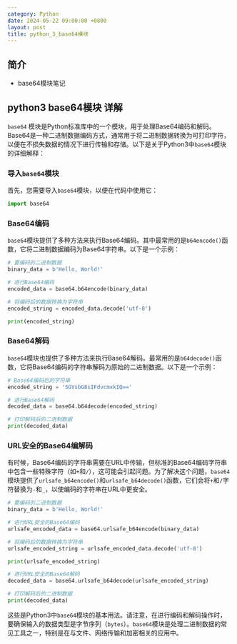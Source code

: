 ```yaml
---
category: Python
date: 2024-05-22 09:00:00 +0800
layout: post
title: python_3_base64模块
---
```

## 简介

+ base64模块笔记

## python3 base64模块 详解

`base64` 模块是Python标准库中的一个模块，用于处理Base64编码和解码。Base64是一种二进制数据编码方式，通常用于将二进制数据转换为可打印字符，以便在不损失数据的情况下进行传输和存储。以下是关于Python3中`base64`模块的详细解释：

### 导入`base64`模块

首先，您需要导入`base64`模块，以便在代码中使用它：

```python
import base64
```

### Base64编码

`base64`模块提供了多种方法来执行Base64编码。其中最常用的是`b64encode()`函数，它将二进制数据编码为Base64字符串。以下是一个示例：

```python
# 要编码的二进制数据
binary_data = b'Hello, World!'

# 进行Base64编码
encoded_data = base64.b64encode(binary_data)

# 将编码后的数据转换为字符串
encoded_string = encoded_data.decode('utf-8')

print(encoded_string)
```

### Base64解码

`base64`模块也提供了多种方法来执行Base64解码。最常用的是`b64decode()`函数，它将Base64编码的字符串解码为原始的二进制数据。以下是一个示例：

```python
# Base64编码后的字符串
encoded_string = 'SGVsbG8sIFdvcmxkIQ=='

# 进行Base64解码
decoded_data = base64.b64decode(encoded_string)

# 打印解码后的二进制数据
print(decoded_data)
```

### URL安全的Base64编解码

有时候，Base64编码的字符串需要在URL中传输，但标准的Base64编码字符串中包含一些特殊字符（如`+`和`/`），这可能会引起问题。为了解决这个问题，`base64`模块提供了`urlsafe_b64encode()`和`urlsafe_b64decode()`函数，它们会将`+`和`/`字符替换为`-`和`_`，以使编码的字符串在URL中更安全。

```python
# 要编码的二进制数据
binary_data = b'Hello, World!'

# 进行URL安全的Base64编码
urlsafe_encoded_data = base64.urlsafe_b64encode(binary_data)

# 将编码后的数据转换为字符串
urlsafe_encoded_string = urlsafe_encoded_data.decode('utf-8')

print(urlsafe_encoded_string)

# 进行URL安全的Base64解码
decoded_data = base64.urlsafe_b64decode(urlsafe_encoded_string)

# 打印解码后的二进制数据
print(decoded_data)
```

这些是Python3中`base64`模块的基本用法。请注意，在进行编码和解码操作时，要确保输入的数据类型是字节序列（`bytes`）。`base64`模块是处理二进制数据的常见工具之一，特别是在与文件、网络传输和加密相关的应用中。

